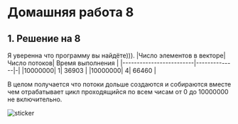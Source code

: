 # Домашняя работа 8


## 1. Решение на 8
Я уверенна что программу вы найдёте))).
|Число элементов в векторе| Число потоков| Время выполнения |
|-------------------------|--------------|-|
|10000000| 1| 36903 |
|10000000| 4| 66460 |

В целом получается что потоки дольше создаются и собираются вместе чем отрабатывает цикл проходящийся по всем чисам от 0 до 10000000 не включительно.

![sticker](https://github.com/MShpiz/Homework_for_ACS/assets/88736099/d260f1dd-3236-4b5e-9df7-104a092bd392)
